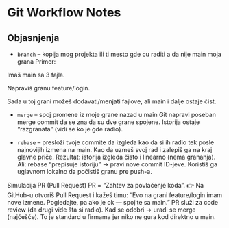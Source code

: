 # Git Workflow Notes

## Objasnjenja
- `branch` – kopija mog projekta ili ti mesto gde cu raditi a da nije main moja grana
Primer:

Imaš main sa 3 fajla.

Napraviš granu feature/login.

Sada u toj grani možeš dodavati/menjati fajlove, ali main i dalje ostaje čist.

- `merge` – spoj promene iz moje grane nazad u main
Git napravi poseban merge commit da se zna da su dve grane spojene.
Istorija ostaje “razgranata” (vidi se ko je gde radio).

- `rebase` – presloži tvoje commite da izgleda kao da si ih radio tek posle najnovijih izmena na main.
Kao da uzmeš svoj rad i zalepiš ga na kraj glavne priče.
Rezultat: istorija izgleda čisto i linearno (nema grananja).
Ali: rebase “prepisuje istoriju” → pravi nove commit ID-jeve.
Koristiš ga uglavnom lokalno da počistiš granu pre push-a.

Simulacija PR (Pull Request)
PR = “Zahtev za povlačenje koda”.
👉 Na GitHub-u otvoriš Pull Request i kažeš timu:
“Evo na grani feature/login imam nove izmene. Pogledajte, pa ako je ok — spojite sa main.”
PR služi za code review (da drugi vide šta si radio).
Kad se odobri → uradi se merge (najčešće).
To je standard u firmama jer niko ne gura kod direktno u main.